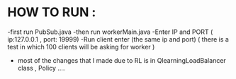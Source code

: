# HOW TO RUN :
  -first run PubSub.java
  -then run workerMain.java
  -Enter IP and PORT ( ip:127.0.0.1 , port: 19999)
  -Run client enter (the same ip and port)
  ( there is a test in which 100 clients will be asking for worker )
  - most of the changes that I made due to RL is in QlearningLoadBalancer class , Policy ....
